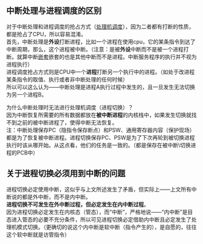 中断处理与进程调度的区别
------------

对于中断处理和进程调度的抢占方式（[处理机调度](https://so.csdn.net/so/search?q=%E5%A4%84%E7%90%86%E6%9C%BA%E8%B0%83%E5%BA%A6&spm=1001.2101.3001.7020)），因为二者都有打断的性质，都是抢占了CPU，所以容易混淆。  
首先，中断处理是**外设**打断进程，比如一个进程在使用cpu，它的某条指令到达了中断周期，那么，这个进程被中断。（注意：是被**外设**中断而不是被一个进程打断。就算中断[嵌套](https://so.csdn.net/so/search?q=%E5%B5%8C%E5%A5%97&spm=1001.2101.3001.7020)嵌套的也是其他中断而不是进程。中断服务程序的执行并不视为进程执行）  
进程调度抢占方式则是CPU中一个**进程**打断另一个执行中的进程。（如处于改进程某条指令的取值、执行或者非中断处理的任何时候）  
所以可以这么认为——中断处理是进程A执行过程中发生的，且一旦发生无法切换为另一个进程B。

为什么中断处理时无法进行处理机调度（进程切换）？  
因为中断恢复所需要的所有数据都放在**被中断进程**的内核栈中，如果发生切换就找不到之前的被中断进程了，使得中断无法恢复。  
注：中断处理保存PC（隐指令保存断点）和PSW、通用寄存器内容（保护现场）都是为了恢复被中断进程。进程切换保存PC、PSW是为了下次再轮到被切换进程执行时该从哪开始。从这点看，他们的任务是一致的。（都是保存在被中断\\切换进程的PCB中）

关于进程切换必须用到中断的问题
---------------

进程切换必定使用中断，这似乎与上文所述发生了矛盾，但实际上——上文所有中断说的都是外中断，而不是内中断。  
**进程切换不可发生在外中断过程，但必定发生在内中断过程**。  
因为进程切换必定发生在内核态（管态），而“中断”，严格地说——“内中断”是目态进入管态的必要不充分条件，所以可见进程切换必定借助内中断且必定发生了处理机模式切换。（更确切的说这个内中断是软中断（指令产生的），是自愿的，往往这个软中断就是访管指令）
